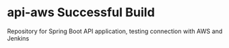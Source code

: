 # api-aws Successful Build
Repository for Spring Boot API application, testing connection with AWS and Jenkins

